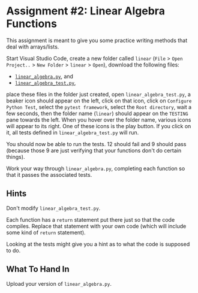 # Assignment #2: Linear Algebra Functions

This assignment is meant to give you some practice writing methods that deal
with arrays/lists.

Start Visual Studio Code, create a new folder called `linear` (`File` >
`Open Project..` > `New Folder` > `linear` > `Open`), download the following
files:

* [`linear_algebra.py`](./linear_algebra.py), and
* [`linear_algebra_test.py`](./linear_algebra_test.py),

place these files in the folder just created, open `linear_algebra_test.py`, a
beaker icon should appear on the left, click on that icon, click on `Configure
Python Test`, select the `pytest framework`, select the `Root directory`, wait a
few seconds, then the folder name (`linear`) should appear on the `TESTING` pane
towards the left.  When you hover over the folder name, various icons will
appear to its right.  One of these icons is the play button.  If you click on
it, all tests defined in `linear_algebra_test.py` will run.

You should now be able to run the tests.  12 should fail and 9 should pass
(because those 9 are just verifying that your functions don't do certain
things).

Work your way through `linear_algebra.py`, completing each function so that it
passes the associated tests.

## Hints

Don't modify `linear_algebra_test.py`.

Each function has a `return` statement put there just so that the code compiles.
Replace that statement with your own code (which will include some kind of
`return` statement).

Looking at the tests might give you a hint as to what the code is supposed to
do.

## What To Hand In

Upload your version of `linear_algebra.py`.
